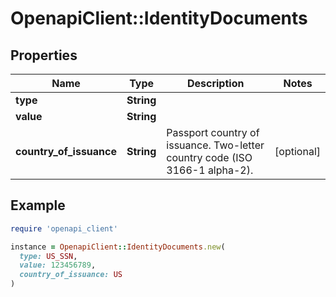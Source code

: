 # OpenapiClient::IdentityDocuments

## Properties

| Name | Type | Description | Notes |
| ---- | ---- | ----------- | ----- |
| **type** | **String** |  |  |
| **value** | **String** |  |  |
| **country_of_issuance** | **String** | Passport country of issuance. Two-letter country code (ISO 3166-1 alpha-2). | [optional] |

## Example

```ruby
require 'openapi_client'

instance = OpenapiClient::IdentityDocuments.new(
  type: US_SSN,
  value: 123456789,
  country_of_issuance: US
)
```


